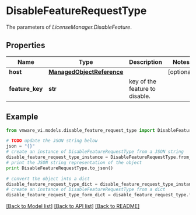# DisableFeatureRequestType

The parameters of *LicenseManager.DisableFeature*. 

## Properties
Name | Type | Description | Notes
------------ | ------------- | ------------- | -------------
**host** | [**ManagedObjectReference**](ManagedObjectReference.md) |  | [optional] 
**feature_key** | **str** | key of the feature to disable.  | 

## Example

```python
from vmware_vi.models.disable_feature_request_type import DisableFeatureRequestType

# TODO update the JSON string below
json = "{}"
# create an instance of DisableFeatureRequestType from a JSON string
disable_feature_request_type_instance = DisableFeatureRequestType.from_json(json)
# print the JSON string representation of the object
print DisableFeatureRequestType.to_json()

# convert the object into a dict
disable_feature_request_type_dict = disable_feature_request_type_instance.to_dict()
# create an instance of DisableFeatureRequestType from a dict
disable_feature_request_type_form_dict = disable_feature_request_type.from_dict(disable_feature_request_type_dict)
```
[[Back to Model list]](../README.md#documentation-for-models) [[Back to API list]](../README.md#documentation-for-api-endpoints) [[Back to README]](../README.md)


